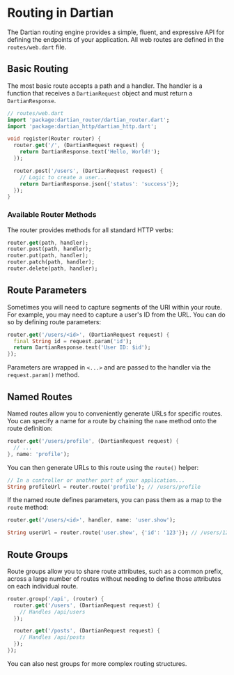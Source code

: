 # Routing in Dartian

The Dartian routing engine provides a simple, fluent, and expressive API for defining the endpoints of your application. All web routes are defined in the `routes/web.dart` file.

## Basic Routing

The most basic route accepts a path and a handler. The handler is a function that receives a `DartianRequest` object and must return a `DartianResponse`.

```dart
// routes/web.dart
import 'package:dartian_router/dartian_router.dart';
import 'package:dartian_http/dartian_http.dart';

void register(Router router) {
  router.get('/', (DartianRequest request) {
    return DartianResponse.text('Hello, World!');
  });

  router.post('/users', (DartianRequest request) {
    // Logic to create a user...
    return DartianResponse.json({'status': 'success'});
  });
}
```

### Available Router Methods

The router provides methods for all standard HTTP verbs:

```dart
router.get(path, handler);
router.post(path, handler);
router.put(path, handler);
router.patch(path, handler);
router.delete(path, handler);
```

## Route Parameters

Sometimes you will need to capture segments of the URI within your route. For example, you may need to capture a user's ID from the URL. You can do so by defining route parameters:

```dart
router.get('/users/<id>', (DartianRequest request) {
  final String id = request.param('id');
  return DartianResponse.text('User ID: $id');
});
```

Parameters are wrapped in `<...>` and are passed to the handler via the `request.param()` method.

## Named Routes

Named routes allow you to conveniently generate URLs for specific routes. You can specify a name for a route by chaining the `name` method onto the route definition:

```dart
router.get('/users/profile', (DartianRequest request) {
  // ...
}, name: 'profile');
```

You can then generate URLs to this route using the `route()` helper:

```dart
// In a controller or another part of your application...
String profileUrl = router.route('profile'); // /users/profile
```

If the named route defines parameters, you can pass them as a map to the `route` method:

```dart
router.get('/users/<id>', handler, name: 'user.show');

String userUrl = router.route('user.show', {'id': '123'}); // /users/123
```

## Route Groups

Route groups allow you to share route attributes, such as a common prefix, across a large number of routes without needing to define those attributes on each individual route.

```dart
router.group('/api', (router) {
  router.get('/users', (DartianRequest request) {
    // Handles /api/users
  });

  router.get('/posts', (DartianRequest request) {
    // Handles /api/posts
  });
});
```

You can also nest groups for more complex routing structures.
